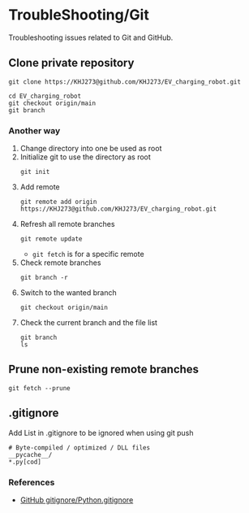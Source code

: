 # TroubleShooting/Git
Troubleshooting issues related to Git and GitHub.

## Clone private repository
```
git clone https://KHJ273@github.com/KHJ273/EV_charging_robot.git

cd EV_charging_robot
git checkout origin/main
git branch
```
### Another way
1. Change directory into one be used as root
2. Initialize git to use the directory as root
    ```
    git init
    ```
3. Add remote
    ```
    git remote add origin https://KHJ273@github.com/KHJ273/EV_charging_robot.git
    ```
4. Refresh all remote branches
    ```
    git remote update
    ```
    * `git fetch` is for a specific remote
5. Check remote branches
    ```
    git branch -r
    ```
6. Switch to the wanted branch
    ```
    git checkout origin/main
    ```
7. Check the current branch and the file list
    ```
    git branch
    ls
    ```

## Prune non-existing remote branches
```
git fetch --prune
```

## .gitignore
Add List in .gitignore to be ignored when using git push
```
# Byte-compiled / optimized / DLL files
__pycache__/
*.py[cod]
```
### References
* [GitHub gitignore/Python.gitignore](https://github.com/github/gitignore/blob/main/Python.gitignore)

